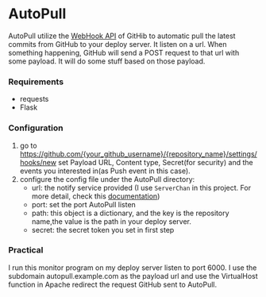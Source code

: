 # AutoPull
AutoPull utilize the [WebHook API](https://developer.github.com/webhooks/) of GitHib to automatic pull the latest commits from GitHub to your deploy server. It listen on a url. When something happening, GitHub will send a POST request to that url with some payload. It will do some stuff based on those payload.

### Requirements
- requests
- Flask

### Configuration

1. go to https://github.com/{your_github_username}/{repository_name}/settings/hooks/new set Payload URL, Content type, Secret(for security) and the events you interested in(as Push event in this case).
2. configure the config file under the AutoPull directory:
   + url: the notify service provided (I use `ServerChan` in this project. For more detail, check this [documentation](http://sc.ftqq.com/2.version)) 
   + port: set the port AutoPull listen
   + path: this object is a dictionary, and the key is the repository name,the value is the path in your deploy server.
   + secret: the secret token you set in first step

### Practical
I run this monitor program on my deploy server listen to port 6000. I use the subdomain autopull.example.com as the payload url and use the VirtualHost function in Apache redirect the request GitHub sent to AutoPull.
